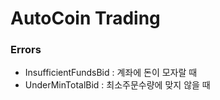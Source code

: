 # AutoCoin Trading

### Errors

- InsufficientFundsBid : 계좌에 돈이 모자랄 때
- UnderMinTotalBid : 최소주문수량에 맞지 않을 때
